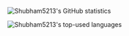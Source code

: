 
![Shubham5213's GitHub statistics](https://github-readme-stats.vercel.app/api?username=Shubham5213&show_icons=true&count_private=true&show_icons=true&theme=blue-green)

![Shubham5213's top-used languages](https://github-readme-stats.vercel.app/api/top-langs/?username=Shubham5213&layout=compact&theme=blue-green)
